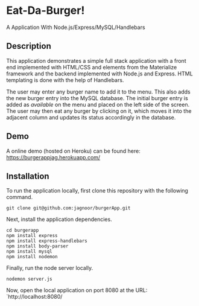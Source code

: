 

# Eat-Da-Burger!
A Application With Node.js/Express/MySQL/Handlebars

## Description

This application demonstrates a simple full stack application with a front end implemented with HTML/CSS and elements from the Materialize framework and the backend implemented with Node.js and Express. HTML templating is done with the help of Handlebars.

The user may enter any burger name to add it to the menu. This also adds the new burger entry into the MySQL database. The initial burger entry is added as *available* on the menu and placed on the left side of the screen. The user may then eat any burger by clicking on it, which moves it into the adjacent column and updates its status accordingly in the database.

## Demo

A online demo (hosted on Heroku) can be found here: https://burgerappjag.herokuapp.com/

## Installation

To run the application locally, first clone this repository with the following command.

	git clone git@github.com:jagnoor/burgerApp.git
	
Next, install the application dependencies.

	cd burgerapp
	npm install express
	npm install express-handlebars
	npm install body-parser
	npm install mysql
	npm install nodemon
	
Finally, run the node server locally.

	nodemon server.js
	
Now, open the local application on port 8080 at the URL: `http://localhost:8080/

